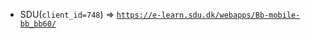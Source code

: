  - SDU(`client_id=748`) => [`https://e-learn.sdu.dk/webapps/Bb-mobile-bb_bb60/`](https://e-learn.sdu.dk/webapps/Bb-mobile-bb_bb60/)
